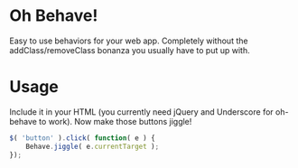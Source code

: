 # Oh Behave!
Easy to use behaviors for your web app. Completely without the addClass/removeClass bonanza you usually have to put up with.

# Usage
Include it in your HTML (you currently need jQuery and Underscore for oh-behave to work).
Now make those buttons jiggle!
```javascript
$( 'button' ).click( function( e ) {
	Behave.jiggle( e.currentTarget );
});
```
